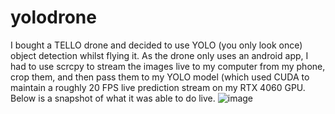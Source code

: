 # yolodrone
I bought a TELLO drone and decided to use YOLO (you only look once) object detection whilst flying it.
As the drone only uses an android app, I had to use scrcpy to stream the images live to my computer from my phone, crop them, and then pass them to my YOLO model (which used CUDA to maintain a roughly 20 FPS live prediction stream on my RTX 4060 GPU.
Below is a snapshot of what it was able to do live.
![image](https://github.com/user-attachments/assets/7cee542a-ec12-4ffb-9991-d1864c681226)
